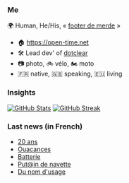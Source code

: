### Me

🌍 Human, He/His, « [footer de merde](https://open-time.net/post/2013/07/17/La-veritable-histoire-du-Footer-de-merde-) » 
* 🏠 https://open-time.net 
* 🛠️ Lead dev' of [dotclear](https://git.dotclear.org/dev/dotclear)
* 📷 photo, 🚲 vélo, 🏍️ moto 
* 🇫🇷 native, 🇬🇧 speaking, 🇪🇺 living

### Insights

[![GitHub Stats](https://github-readme-stats-sigma-five.vercel.app/api?username=franck-paul)](https://github.com/franck-paul)
[![GitHub Streak](https://github-readme-streak-stats.herokuapp.com?user=franck-paul)](https://git.io/streak-stats)

### Last news (in French)

<!-- BLOG-POST-LIST:START -->
- [20 ans](https://open-time.net/post/2023/08/13/20-ans)
- [Ouacances](https://open-time.net/post/2023/08/12/Ouacances)
- [Batterie](https://open-time.net/post/2023/08/11/Batterie)
- [Put@in de navette](https://open-time.net/post/2023/08/10/Putin-de-navette)
- [Du nom d&#39;usage](https://open-time.net/post/2023/08/09/Du-nom-d-usage)
<!-- BLOG-POST-LIST:END -->
